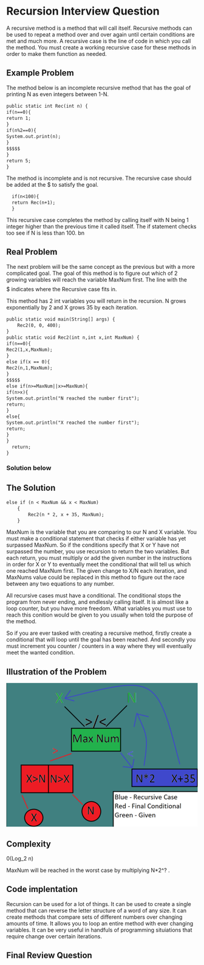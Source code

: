 # Recursion Interview Question

A recursive method is a method that will call itself. Recursive methods can be used to repeat a method over and over again until
certain conditions are met and much more. A recursive case is the line of code in which you call the method. 
You must create a working recursive case for these methods in order to make them function as needed.

## Example Problem
  The method below is an incomplete recursive method that has the goal of printing N as even integers between 1-N.  
  
    public static int Rec(int n) {
    if(n==0){
    return 1;
    }
    if(n%2==0){
    System.out.print(n);
    }
    $$$$$
    }
    return 5;
    }
 
  The method is incomplete and is not recursive.
  The recursive case should be added at the $ to satisfy the goal.
  
      if(n<100){
      return Rec(n+1);
      }
  
  This recursive case completes the method by calling itself with N being 1 integer higher than the previous time it called itself.
  The if statement checks too see if N is less than 100. bn 
  
  ## Real Problem
  
 The next problem will be the same concept as the previous but with a more complicated goal.
 The goal of this method is to figure out which of 2 growing variables will reach the variable MaxNum first.
 The line with the $$$$$ indicates where the Recursive case fits in.
 
 This method has 2 int variables you will return in the recursion.
 N grows exponentially by 2 and X grows 35 by each iteration.

    public static void main(String[] args) {
        Rec2(0, 0, 400);
    }
    public static void Rec2(int n,int x,int MaxNum) {
    if(n==0){
    Rec2(1,x,MaxNum);
    }
    else if(x == 0){
    Rec2(n,1,MaxNum);
    }
    $$$$$
    else if(n>=MaxNum||x>=MaxNum){
    if(n>x){
    System.out.println("N reached the number first");
    return;
    }
    else{
    System.out.println("X reached the number first");
    return;
    }
    }
	  return;
    }

### __Solution below__
## The Solution

    else if (n < MaxNum && x < MaxNum)
        {
            Rec2(n * 2, x + 35, MaxNum);
        }
    
   MaxNum is the variable that you are comparing to our N and X variable. 
   You must make a conditional statement that checks if either variable has yet surpassed MaxNum.
   So if the conditions specify that X or Y have not surpassed the number, you use recursion to return the two variables.
   But each return, you must multiply or add the given number in the instructions in order for X or Y to eventually meet the conditional that will tell us which one reached MaxNum first.
   The given change to X/N each iteration, and MaxNums value could be replaced in this method to figure out the race between any two equations to any number.
   
   All recursive cases must have a conditional. The conditional stops the program from never ending, and endlessly calling itself. 
   It is almost like a loop counter, but you have more freedom. What variables you must use to reach this conition would be given to you
   usually when told the purpose of the method. 
   
   So if you are ever tasked with creating a recursive method, firstly create a conditional that will loop until the goal has been reached. 
   And secondly you must increment you counter / counters in a way where they will eventually meet the wanted condition.
   
   ## Illustration of the Problem
   [logo]: https://github.com/JohnnyShanahan/Geocaris-Home/blob/master/Screenshot_13.png "Logo Title Text 2" 
   ![alt text][logo]
   ## Complexity
   0(Log_2 n)
   
   MaxNum will be reached in the worst case by multiplying N*2^? .  
   ## Code implentation
   Recursion can be used for a lot of things. 
   It can be used to create a single method that can reverse the letter structure of a word of any size. 
   It can create methods that compare sets of different numbers over changing amounts of time. It allows you to loop an entire method
   with ever changing variables. It can be very useful in handfuls of programming situiations that require change over certain iterations. 
   
   ## Final Review Question
    
   
   

      
  
